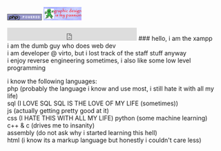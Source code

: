 ![php](https://raw.githubusercontent.com/whatthexampp/whatthexampp/refs/heads/main/phppowred.png)
![passion](https://github.com/whatthexampp/whatthexampp/blob/main/deisgn.png?raw=true)
<iframe style="border:0;height:30px;" src="https://playvirto.site/funnytesting/advstats?id=5&gc1=0000ff&gc2=ff0000&type=long"></iframe>
### hello, i am the xampp<br>
i am the dumb guy who does web dev<br>
i am developer @ virto, but i lost track of the staff stuff anyway<br>
i enjoy reverse engineering sometimes, i also like some low level programming<br>

i know the following languages:<br>
php (probably the language i know and use most, i still hate it with all my life)<br>
sql (I LOVE SQL SQL IS THE LOVE OF MY LIFE (sometimes))<br>
js (actually getting pretty good at it)<br>
css (I HATE THIS WITH ALL MY LIFE)
python (some machine learning)<br>
c++ & c (drives me to insanity)<br>
assembly (do not ask why i started learning this hell)<br>
html (i know its a markup language but honestly i couldn't care less)

